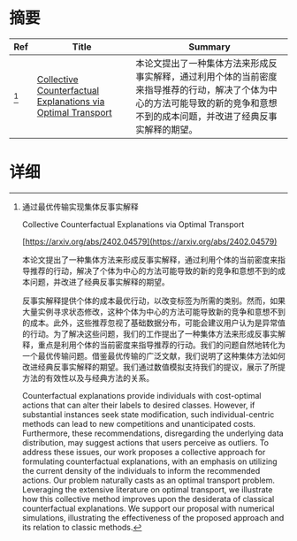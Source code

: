 # 摘要

| Ref | Title | Summary |
| --- | --- | --- |
| [^1] | [Collective Counterfactual Explanations via Optimal Transport](https://arxiv.org/abs/2402.04579) | 本论文提出了一种集体方法来形成反事实解释，通过利用个体的当前密度来指导推荐的行动，解决了个体为中心的方法可能导致的新的竞争和意想不到的成本问题，并改进了经典反事实解释的期望。 |

# 详细

[^1]: 通过最优传输实现集体反事实解释

    Collective Counterfactual Explanations via Optimal Transport

    [https://arxiv.org/abs/2402.04579](https://arxiv.org/abs/2402.04579)

    本论文提出了一种集体方法来形成反事实解释，通过利用个体的当前密度来指导推荐的行动，解决了个体为中心的方法可能导致的新的竞争和意想不到的成本问题，并改进了经典反事实解释的期望。

    

    反事实解释提供个体的成本最优行动，以改变标签为所需的类别。然而，如果大量实例寻求状态修改，这种个体为中心的方法可能导致新的竞争和意想不到的成本。此外，这些推荐忽视了基础数据分布，可能会建议用户认为是异常值的行动。为了解决这些问题，我们的工作提出了一种集体方法来形成反事实解释，重点是利用个体的当前密度来指导推荐的行动。我们的问题自然地转化为一个最优传输问题。借鉴最优传输的广泛文献，我们说明了这种集体方法如何改进经典反事实解释的期望。我们通过数值模拟支持我们的提议，展示了所提方法的有效性以及与经典方法的关系。

    Counterfactual explanations provide individuals with cost-optimal actions that can alter their labels to desired classes. However, if substantial instances seek state modification, such individual-centric methods can lead to new competitions and unanticipated costs. Furthermore, these recommendations, disregarding the underlying data distribution, may suggest actions that users perceive as outliers. To address these issues, our work proposes a collective approach for formulating counterfactual explanations, with an emphasis on utilizing the current density of the individuals to inform the recommended actions. Our problem naturally casts as an optimal transport problem. Leveraging the extensive literature on optimal transport, we illustrate how this collective method improves upon the desiderata of classical counterfactual explanations. We support our proposal with numerical simulations, illustrating the effectiveness of the proposed approach and its relation to classic methods.
    

